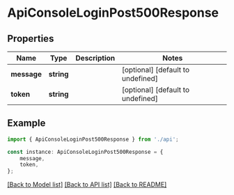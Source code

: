 # ApiConsoleLoginPost500Response


## Properties

Name | Type | Description | Notes
------------ | ------------- | ------------- | -------------
**message** | **string** |  | [optional] [default to undefined]
**token** | **string** |  | [optional] [default to undefined]

## Example

```typescript
import { ApiConsoleLoginPost500Response } from './api';

const instance: ApiConsoleLoginPost500Response = {
    message,
    token,
};
```

[[Back to Model list]](../README.md#documentation-for-models) [[Back to API list]](../README.md#documentation-for-api-endpoints) [[Back to README]](../README.md)
